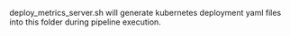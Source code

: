 deploy_metrics_server.sh will generate kubernetes deployment yaml files into this folder during pipeline execution.
